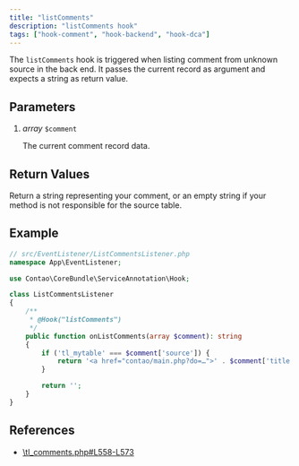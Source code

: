 ```yaml
---
title: "listComments"
description: "listComments hook"
tags: ["hook-comment", "hook-backend", "hook-dca"]
---
```



The `listComments` hook is triggered when listing comment from unknown source in
the back end. It passes the current record as argument and expects a string as
return value.


## Parameters

1. *array* `$comment`

    The current comment record data.


## Return Values

Return a string representing your comment, or an empty string if your method is not
responsible for the source table.


## Example

```php
// src/EventListener/ListCommentsListener.php
namespace App\EventListener;

use Contao\CoreBundle\ServiceAnnotation\Hook;

class ListCommentsListener
{
    /**
     * @Hook("listComments")
     */
    public function onListComments(array $comment): string
    {
        if ('tl_mytable' === $comment['source']) {
            return '<a href="contao/main.php?do=…">' . $comment['title'] . '</a>';
        }

        return '';
    }
}
```


## References

* [\tl_comments.php#L558-L573](https://github.com/contao/contao/blob/4.7.6/comments-bundle/src/Resources/contao/dca/tl_comments.php#L558-L573)
